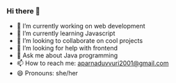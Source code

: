 ### Hi there 👋

<!--
**aparnaduvvuri/aparnaduvvuri** is a ✨ _special_ ✨ repository because its `README.md` (this file) appears on your GitHub profile.

Here are some ideas to get you started:
-->

- 🔭 I’m currently working on web development
- 🌱 I’m currently learning Javascript
- 👯 I’m looking to collaborate on cool projects
- 🤔 I’m looking for help with frontend
- 💬 Ask me about Java programming
- 📫 How to reach me: aparnaduvvuri2001@gmail.com
- 😄 Pronouns: she/her

